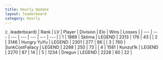 ```yaml
---
title: Hourly Update
layout: leaderboard
category: hourly
---
```


{: .leaderboard}
| Rank | LV | Player | Division | Elo | Wins | Losses |
| --- | --- | --- | --- | --- | --- | --- |
| <span data-change="0">1</span> | 1889 | <span title="ID: 353063">Sktima</span> | LEGEND | <span data-change="0">2313</span> | <span data-change="0">176</span> | <span data-change="0">43</span> |
| <span data-change="0">2</span> | 3146 | <span title="ID: 164871">Hungry YuYu</span> | LEGEND | <span data-change="0">2301</span> | <span data-change="0">277</span> | <span data-change="0">86</span> |
| <span data-change="0">3</span> | 760 | <span title="ID: 402846">SunkCostFallacy</span> | LEGEND | <span data-change="0">2288</span> | <span data-change="0">250</span> | <span data-change="0">73</span> |
| <span data-change="0">4</span> | 1581 | <span title="ID: 392407">Kunzut1k</span> | LEGEND | <span data-change="0">2270</span> | <span data-change="0">87</span> | <span data-change="0">14</span> |
| <span data-change="0">5</span> | 1234 | <span title="ID: 337810">Dregun</span> | LEGEND | <span data-change="0">2228</span> | <span data-change="0">80</span> | <span data-change="0">22</span> |